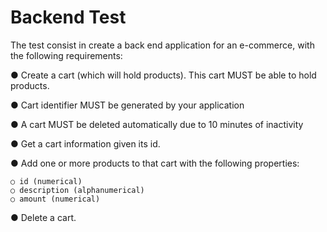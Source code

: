 # Backend Test
The test consist in create a back end application for an e-commerce,
with the following requirements:

● Create a cart (which will hold products). This cart MUST be able to
hold products.

● Cart identifier MUST be generated by your application

● A cart MUST be deleted automatically due to 10 minutes of
inactivity

● Get a cart information given its id.

● Add one or more products to that cart with the following
properties:

    ○ id (numerical)
    ○ description (alphanumerical)
    ○ amount (numerical)

● Delete a cart.